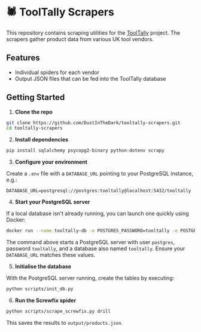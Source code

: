 # 🕷️ ToolTally Scrapers

This repository contains scraping utilities for the [ToolTally](https://github.com/DustInTheDark/tooltally-frontend) project. The scrapers gather product data from various UK tool vendors.

## Features

- Individual spiders for each vendor
- Output JSON files that can be fed into the ToolTally database

## Getting Started

1. **Clone the repo**

```bash
git clone https://github.com/DustInTheDark/tooltally-scrapers.git
cd tooltally-scrapers
```

2. **Install dependencies**

```bash
pip install sqlalchemy psycopg2-binary python-dotenv scrapy
```

3. **Configure your environment**

Create a `.env` file with a `DATABASE_URL` pointing to your PostgreSQL instance, e.g.:

```
DATABASE_URL=postgresql://postgres:tooltally@localhost:5432/tooltally
```

4. **Start your PostgreSQL server**

If a local database isn't already running, you can launch one quickly using Docker:

```bash
docker run --name tooltally-db -e POSTGRES_PASSWORD=tooltally -e POSTGRES_DB=tooltally -p 5432:5432 -d postgres
```

The command above starts a PostgreSQL server with user `postgres`, password
`tooltally`, and a database also named `tooltally`. Ensure your `DATABASE_URL`
matches these values.

5. **Initialise the database**

With the PostgreSQL server running, create the tables by executing:

```bash
python scripts/init_db.py
```

6. **Run the Screwfix spider**

```bash
python scripts/scrape_screwfix.py drill
```
This saves the results to `output/products.json`.
